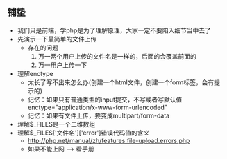 ## 铺垫
- 我们只是前端，学php是为了理解原理，大家一定不要陷入细节当中去了
- 先演示一下最简单的文件上传
    + 存在的问题
        1. 万一两个用户上传的文件名是一样的，后面的会覆盖前面的
        2. 万一用户上传一下
- 理解enctype
    + 太长了写不出来怎么办(创建一个html文件，创建一个form标签，会有提示的)
    + 记忆：如果只有普通类型的input提交，不写或者写默认值enctype="application/x-www-form-urlencoded"
    + 记忆：如果有文件上传，要变成multipart/form-data
- 理解$_FILES是一个二维数组
- 理解$_FILES['文件名']['error']错误代码值的含义
    + http://php.net/manual/zh/features.file-upload.errors.php
    + 如果不能上网 --> 看手册
    